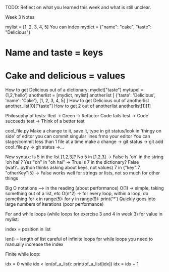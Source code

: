TODO: Reflect on what you learned this week and what is still unclear.

Week 3 Notes

mylist = [1, 2, 3, 4, 5]
You can index
mydict = {"name": "cake", "taste": "Delicious"} 
# Name and taste = keys #
# Cake and delicious = values #
How to get Delicious out of a dictionary:
	mydict["taste"]
mytupel = (1,2,'hello')
anotherlist = [mydict, mylist]
anotherlist
[
{'taste': 'Delicious', 'name': 'Cake'},
[1, 2, 3, 4, 5]
]
How to get Delicious out of anotherlist
	another_list[0]["taste"]
How to get 2 out of anotherlist
	anotherlist[1][1]

Philosophy of tests:
Red -> Green -> Refactor
Code fails test -> Code succeeds test -> Think of a better test

cool_file.py
Make a change to it, save it, type in git status/look in 'thingy on side' of editor
you can commit singular lines frmo your editor
You can stage/commit less than 1 file at a time
make a change -> git status -> git add cool_file.py -> git status ->...


New syntax:
	Is 5 in the list [1,2,3]? No
5	in	[1,2,3]		-> 	False
	Is 'oh' in the string 'oh hai'? Yes
"oh"	in	"oh hai"	->	True
	Is 7 in the dictionary? False (wat?...python thinks asking about keys, not values)
7 	in	{"key":7, "otherKey":5}		->	False
works well for strings or lists, not so much for other things

Big O notations --> in the reading (about performance) 
O(1) -> simple, taking something out of a list, etc
O(n^2) -> for every loop, within a loop, do something 
	for x in range(5):
		for y in range(9):
			print('*')
Quickly goes into large numbers of iterations (poor performance)


For and while loops
(while loops for exercise 3 and 4 in week 3)
for value in mylist:

index = position in list

len() = length of list
careful of infinite loops
for while loops you need to manually increase the index

Finite while loop:

idx = 0
while idx < len(of_a_list):
    print(of_a_list[idx])
    idx = idx + 1